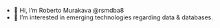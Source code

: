 - 👋 Hi, I’m Roberto Murakava @rsmdba8
- 👀 I’m interested in emerging technologies regarding data & databases.

<!---
rsmdba8/rsmdba8 is a ✨ special ✨ repository because its `README.md` (this file) appears on your GitHub profile.
You can click the Preview link to take a look at your changes.
--->

